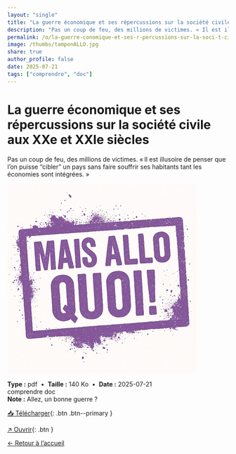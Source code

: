 ```yaml
---
layout: "single"
title: "La guerre économique et ses répercussions sur la société civile aux XXe et XXIe siècles"
description: "Pas un coup de feu, des millions de victimes. « Il est illusoire de penser que l’on puisse “cibler” un pays sans faire souffrir ses habitants tant les économies sont intégrées. »"
permalink: /o/la-guerre-conomique-et-ses-r-percussions-sur-la-soci-t-civile-aux-xxe-et-xxie-si-cles/
image: /thumbs/tamponALLO.jpg
share: true
author_profile: false
date: 2025-07-21
tags: ["comprendre", "doc"]
---
```

# La guerre économique et ses répercussions sur la société civile aux XXe et XXIe siècles

Pas un coup de feu, des millions de victimes. « Il est illusoire de penser que l’on puisse “cibler” un pays sans faire souffrir ses habitants tant les économies sont intégrées. »

![Aperçu](/thumbs/tamponALLO.jpg)

<div class="info-box">
<strong>Type :</strong> pdf &nbsp;•&nbsp; <strong>Taille :</strong> 140 Ko &nbsp;•&nbsp; <strong>Date :</strong> 2025-07-21
</div>


<div class="tags"><span class="tag">comprendre</span> <span class="tag">doc</span></div>

<div class="notice notice--info"><strong>Note :</strong> Allez, un bonne guerre ?</div>

[📥 Télécharger](/pdfs/sanctions.pdf){: .btn .btn--primary }

[↗ Ouvrir](/pdfs/sanctions.pdf){: .btn }

[← Retour à l’accueil](/)
